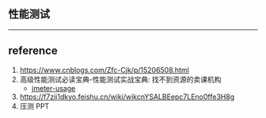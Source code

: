 ## 性能测试

---

## reference

1. https://www.cnblogs.com/Zfc-Cjk/p/15206508.html
2. 高级性能测试必读宝典-性能测试实战宝典: 找不到资源的卖课机构
   - [jmeter-usage](https://f7zii1dkyo.feishu.cn/wiki/wikcnychLGCvEYKzwph93exBH5g)
3. https://f7zii1dkyo.feishu.cn/wiki/wikcnYSALBEepc7LEno0ffe3H8g
4. 压测 PPT
